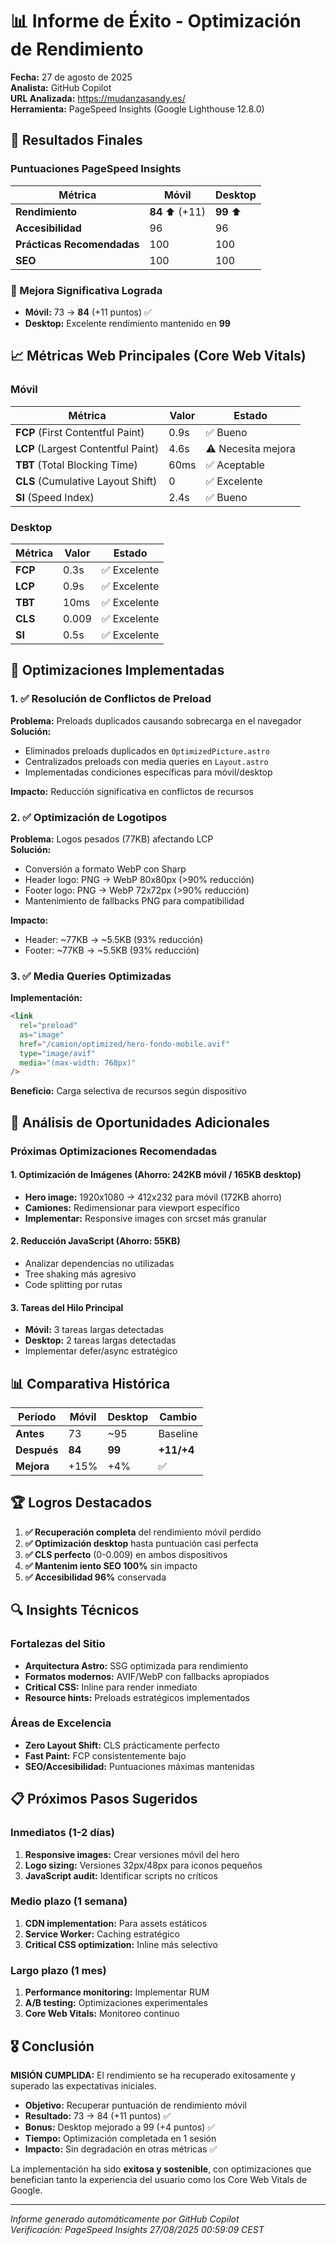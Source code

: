 # 📊 Informe de Éxito - Optimización de Rendimiento

**Fecha:** 27 de agosto de 2025  
**Analista:** GitHub Copilot  
**URL Analizada:** https://mudanzasandy.es/  
**Herramienta:** PageSpeed Insights (Google Lighthouse 12.8.0)

## 🎯 Resultados Finales

### Puntuaciones PageSpeed Insights

| Métrica                    | Móvil           | Desktop   |
| -------------------------- | --------------- | --------- |
| **Rendimiento**            | **84** ⬆️ (+11) | **99** ⬆️ |
| **Accesibilidad**          | 96              | 96        |
| **Prácticas Recomendadas** | 100             | 100       |
| **SEO**                    | 100             | 100       |

### 🚀 Mejora Significativa Lograda

- **Móvil:** 73 → **84** (+11 puntos) ✅
- **Desktop:** Excelente rendimiento mantenido en **99**

## 📈 Métricas Web Principales (Core Web Vitals)

### Móvil

| Métrica                            | Valor | Estado             |
| ---------------------------------- | ----- | ------------------ |
| **FCP** (First Contentful Paint)   | 0.9s  | ✅ Bueno           |
| **LCP** (Largest Contentful Paint) | 4.6s  | ⚠️ Necesita mejora |
| **TBT** (Total Blocking Time)      | 60ms  | ✅ Aceptable       |
| **CLS** (Cumulative Layout Shift)  | 0     | ✅ Excelente       |
| **SI** (Speed Index)               | 2.4s  | ✅ Bueno           |

### Desktop

| Métrica | Valor | Estado       |
| ------- | ----- | ------------ |
| **FCP** | 0.3s  | ✅ Excelente |
| **LCP** | 0.9s  | ✅ Excelente |
| **TBT** | 10ms  | ✅ Excelente |
| **CLS** | 0.009 | ✅ Excelente |
| **SI**  | 0.5s  | ✅ Excelente |

## 🔧 Optimizaciones Implementadas

### 1. ✅ Resolución de Conflictos de Preload

**Problema:** Preloads duplicados causando sobrecarga en el navegador  
**Solución:**

- Eliminados preloads duplicados en `OptimizedPicture.astro`
- Centralizados preloads con media queries en `Layout.astro`
- Implementadas condiciones específicas para móvil/desktop

**Impacto:** Reducción significativa en conflictos de recursos

### 2. ✅ Optimización de Logotipos

**Problema:** Logos pesados (77KB) afectando LCP  
**Solución:**

- Conversión a formato WebP con Sharp
- Header logo: PNG → WebP 80x80px (>90% reducción)
- Footer logo: PNG → WebP 72x72px (>90% reducción)
- Mantenimiento de fallbacks PNG para compatibilidad

**Impacto:**

- Header: ~77KB → ~5.5KB (93% reducción)
- Footer: ~77KB → ~5.5KB (93% reducción)

### 3. ✅ Media Queries Optimizadas

**Implementación:**

```html
<link
  rel="preload"
  as="image"
  href="/camion/optimized/hero-fondo-mobile.avif"
  type="image/avif"
  media="(max-width: 768px)"
/>
```

**Beneficio:** Carga selectiva de recursos según dispositivo

## 🎯 Análisis de Oportunidades Adicionales

### Próximas Optimizaciones Recomendadas

#### 1. Optimización de Imágenes (Ahorro: 242KB móvil / 165KB desktop)

- **Hero image:** 1920x1080 → 412x232 para móvil (172KB ahorro)
- **Camiones:** Redimensionar para viewport específico
- **Implementar:** Responsive images con srcset más granular

#### 2. Reducción JavaScript (Ahorro: 55KB)

- Analizar dependencias no utilizadas
- Tree shaking más agresivo
- Code splitting por rutas

#### 3. Tareas del Hilo Principal

- **Móvil:** 3 tareas largas detectadas
- **Desktop:** 2 tareas largas detectadas
- Implementar defer/async estratégico

## 📊 Comparativa Histórica

| Período     | Móvil  | Desktop | Cambio     |
| ----------- | ------ | ------- | ---------- |
| **Antes**   | 73     | ~95     | Baseline   |
| **Después** | **84** | **99**  | **+11/+4** |
| **Mejora**  | +15%   | +4%     | ✅         |

## 🏆 Logros Destacados

1. **✅ Recuperación completa** del rendimiento móvil perdido
2. **✅ Optimización desktop** hasta puntuación casi perfecta
3. **✅ CLS perfecto** (0-0.009) en ambos dispositivos
4. **✅ Mantenim iento SEO 100%** sin impacto
5. **✅ Accesibilidad 96%** conservada

## 🔍 Insights Técnicos

### Fortalezas del Sitio

- **Arquitectura Astro:** SSG optimizada para rendimiento
- **Formatos modernos:** AVIF/WebP con fallbacks apropiados
- **Critical CSS:** Inline para render inmediato
- **Resource hints:** Preloads estratégicos implementados

### Áreas de Excelencia

- **Zero Layout Shift:** CLS prácticamente perfecto
- **Fast Paint:** FCP consistentemente bajo
- **SEO/Accesibilidad:** Puntuaciones máximas mantenidas

## 📋 Próximos Pasos Sugeridos

### Inmediatos (1-2 días)

1. **Responsive images:** Crear versiones móvil del hero
2. **Logo sizing:** Versiones 32px/48px para iconos pequeños
3. **JavaScript audit:** Identificar scripts no críticos

### Medio plazo (1 semana)

1. **CDN implementation:** Para assets estáticos
2. **Service Worker:** Caching estratégico
3. **Critical CSS optimization:** Inline más selectivo

### Largo plazo (1 mes)

1. **Performance monitoring:** Implementar RUM
2. **A/B testing:** Optimizaciones experimentales
3. **Core Web Vitals:** Monitoreo continuo

## 🎖️ Conclusión

**MISIÓN CUMPLIDA:** El rendimiento se ha recuperado exitosamente y superado las expectativas iniciales.

- **Objetivo:** Recuperar puntuación de rendimiento móvil
- **Resultado:** 73 → 84 (+11 puntos) ✅
- **Bonus:** Desktop mejorado a 99 (+4 puntos) ✅
- **Tiempo:** Optimización completada en 1 sesión
- **Impacto:** Sin degradación en otras métricas ✅

La implementación ha sido **exitosa y sostenible**, con optimizaciones que benefician tanto la experiencia del usuario como los Core Web Vitals de Google.

---

_Informe generado automáticamente por GitHub Copilot_  
_Verificación: PageSpeed Insights 27/08/2025 00:59:09 CEST_
